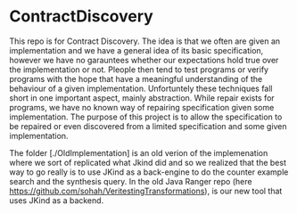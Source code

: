 # ContractDiscovery

This repo is for Contract Discovery. The idea is that we often are given an implementation and we have a general idea of its basic specification, however we have no garauntees whether our expectations hold true over the implementation or not. Pleople then tend to test programs or verify programs with the hope that have a meaningful understanding of the behaviour of a given implementation. Unfortuntely these techniques fall short in one important aspect, mainly abstraction. While repair exists for programs, we have no known way of repairing specification given some implementation. The purpose of this project is to allow the specification to be repaired or even discovered from a limited specification and some given implementation. 

The folder [./OldImplementation] is an old verion of the implemenation where we sort of replicated what Jkind did and so we realized that the best way to go really is to use JKind as a back-engine to do the counter example search and the synthesis query. 
In the old Java Ranger repo (here https://github.com/sohah/VeritestingTransformations), is our new tool that uses JKind as a backend.
